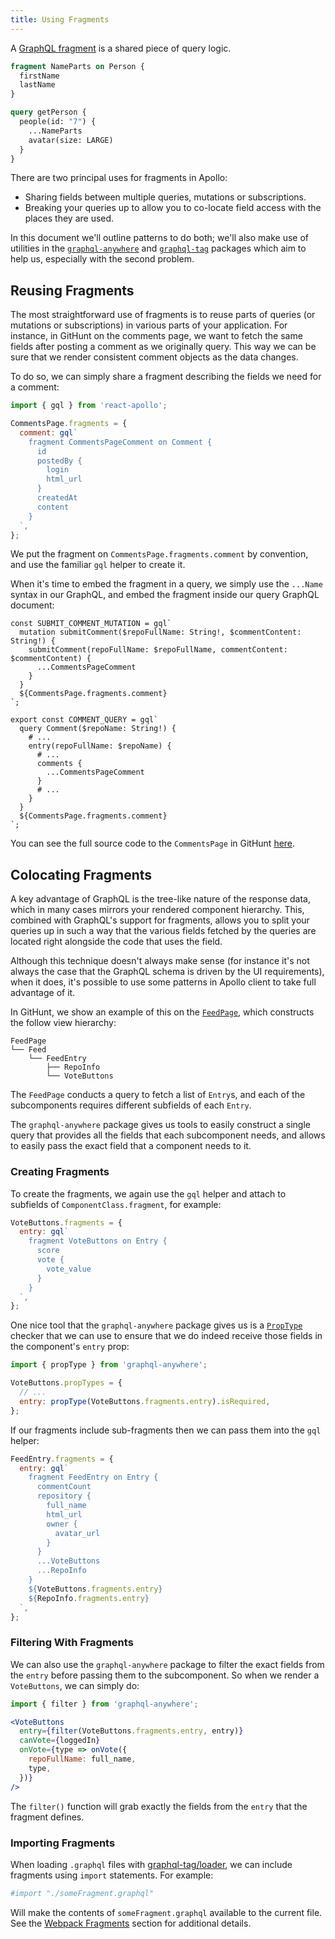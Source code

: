 ```yaml
---
title: Using Fragments
---
```


A [GraphQL fragment](http://graphql.org/learn/queries/#fragments) is a shared piece of query logic.

```graphql
fragment NameParts on Person {
  firstName
  lastName
}

query getPerson {
  people(id: "7") {
    ...NameParts
    avatar(size: LARGE)
  }
}
```

There are two principal uses for fragments in Apollo:

  - Sharing fields between multiple queries, mutations or subscriptions.
  - Breaking your queries up to allow you to co-locate field access with the places they are used.

In this document we'll outline patterns to do both; we'll also make use of utilities in the [`graphql-anywhere`](https://github.com/apollographql/graphql-anywhere) and [`graphql-tag`](https://github.com/apollographql/graphql-tag) packages which aim to help us, especially with the second problem.

<h2 id="reusing-fragments">Reusing Fragments</h2>

The most straightforward use of fragments is to reuse parts of queries (or mutations or subscriptions) in various parts of your application. For instance, in GitHunt on the comments page, we want to fetch the same fields after posting a comment as we originally query. This way we can be sure that we render consistent comment objects as the data changes.

To do so, we can simply share a fragment describing the fields we need for a comment:

```js
import { gql } from 'react-apollo';

CommentsPage.fragments = {
  comment: gql`
    fragment CommentsPageComment on Comment {
      id
      postedBy {
        login
        html_url
      }
      createdAt
      content
    }
  `,
};
```

We put the fragment on `CommentsPage.fragments.comment` by convention, and use the familiar `gql` helper to create it.

When it's time to embed the fragment in a query, we simply use the `...Name` syntax in our GraphQL, and embed the fragment inside our query GraphQL document:

```
const SUBMIT_COMMENT_MUTATION = gql`
  mutation submitComment($repoFullName: String!, $commentContent: String!) {
    submitComment(repoFullName: $repoFullName, commentContent: $commentContent) {
      ...CommentsPageComment
    }
  }
  ${CommentsPage.fragments.comment}
`;

export const COMMENT_QUERY = gql`
  query Comment($repoName: String!) {
    # ...
    entry(repoFullName: $repoName) {
      # ...
      comments {
        ...CommentsPageComment
      }
      # ...
    }
  }
  ${CommentsPage.fragments.comment}
`;
```

You can see the full source code to the `CommentsPage` in GitHunt [here](https://github.com/apollographql/GitHunt-React/blob/master/ui/routes/CommentsPage.js).

<h2 id="colocating-fragments">Colocating Fragments</h2>

A key advantage of GraphQL is the tree-like nature of the response data, which in many cases mirrors your rendered component hierarchy. This, combined with GraphQL's support for fragments, allows you to split your queries up in such a way that the various fields fetched by the queries are located right alongside the code that uses the field.

Although this technique doesn't always make sense (for instance it's not always the case that the GraphQL schema is driven by the UI requirements), when it does, it's possible to use some patterns in Apollo client to take full advantage of it.

In GitHunt, we show an example of this on the [`FeedPage`](https://github.com/apollographql/GitHunt-React/blob/master/ui/routes/FeedPage.js), which constructs the follow view hierarchy:

```
FeedPage
└── Feed
    └── FeedEntry
        ├── RepoInfo
        └── VoteButtons
```

The `FeedPage` conducts a query to fetch a list of `Entry`s, and each of the subcomponents requires different subfields of each `Entry`.

The `graphql-anywhere` package gives us tools to easily construct a single query that provides all the fields that each subcomponent needs, and allows to easily pass the exact field that a component needs to it.

<h3 id="creating-fragments">Creating Fragments</h3>

To create the fragments, we again use the `gql` helper and attach to subfields of `ComponentClass.fragment`, for example:

```js
VoteButtons.fragments = {
  entry: gql`
    fragment VoteButtons on Entry {
      score
      vote {
        vote_value
      }
    }
  `,
};
```

One nice tool that the `graphql-anywhere` package gives us is a [`PropType`](https://facebook.github.io/react/docs/reusable-components.html) checker that we can use to ensure that we do indeed receive those fields in the component's `entry` prop:

```js
import { propType } from 'graphql-anywhere';

VoteButtons.propTypes = {
  // ...
  entry: propType(VoteButtons.fragments.entry).isRequired,
};
```

If our fragments include sub-fragments then we can pass them into the `gql` helper:

```js
FeedEntry.fragments = {
  entry: gql`
    fragment FeedEntry on Entry {
      commentCount
      repository {
        full_name
        html_url
        owner {
          avatar_url
        }
      }
      ...VoteButtons
      ...RepoInfo
    }
    ${VoteButtons.fragments.entry}
    ${RepoInfo.fragments.entry}
  `,
};
```

<h3 id="filtering-with-fragments">Filtering With Fragments</h3>

We can also use the `graphql-anywhere` package to filter the exact fields from the `entry` before passing them to the subcomponent. So when we render a `VoteButtons`, we can simply do:

```jsx
import { filter } from 'graphql-anywhere';

<VoteButtons
  entry={filter(VoteButtons.fragments.entry, entry)}
  canVote={loggedIn}
  onVote={type => onVote({
    repoFullName: full_name,
    type,
  })}
/>
```

The `filter()` function will grab exactly the fields from the `entry` that the fragment defines.

<h3 id="importing-fragments">Importing Fragments</h3>

When loading `.graphql` files with [graphql-tag/loader](https://github.com/apollographql/graphql-tag/blob/master/loader.js), we can include fragments using `import` statements. For example:

```graphql
#import "./someFragment.graphql"
```

Will make the contents of `someFragment.graphql` available to the current file. See the [Webpack Fragments](webpack.html#Fragments) section for additional details.
